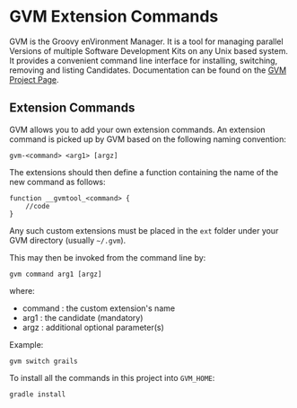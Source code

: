 # GVM Extension Commands

GVM is the Groovy enVironment Manager. It is a tool for managing parallel Versions of multiple Software Development Kits on any Unix based system. It provides a convenient command line interface for installing, switching, removing and listing Candidates. Documentation can be found on the [GVM Project Page](http://gvmtool.net).

## Extension Commands

GVM allows you to add your own extension commands. An extension command is picked up by GVM based on the following naming convention:

    gvm-<command> <arg1> [argz]

The extensions should then define a function containing the name of the new command as follows:

	function __gvmtool_<command> {
		//code
	}

Any such custom extensions must be placed in the `ext` folder under your GVM directory (usually `~/.gvm`).

This may then be invoked from the command line by:

    gvm command arg1 [argz]

where:
* command : the custom extension's name
* arg1 : the candidate (mandatory)
* argz : additional optional parameter(s)

Example:

    gvm switch grails


To install all the commands in this project into `GVM_HOME`:

    gradle install
